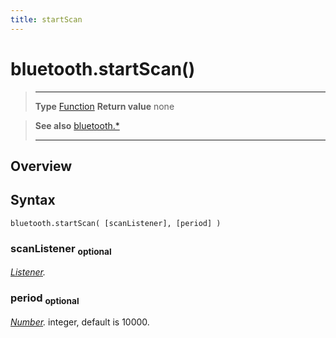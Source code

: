 ```yaml
---
title: startScan
---
```

# bluetooth.startScan()

> --------------------- ------------------------------------------------------------------------------------------
> __Type__              [Function](https://docs.coronalabs.com/api/type/Function.html)
> __Return value__      none


> __See also__          [bluetooth.*](/plugin/bluetooth/)
> --------------------- ------------------------------------------------------------------------------------------

## Overview

## Syntax

	bluetooth.startScan( [scanListener], [period] )

### scanListener <sub>optional</sub>
_[Listener](https://docs.coronalabs.com/api/type/Listener.html)._

### period <sub>optional</sub>
_[Number](https://docs.coronalabs.com/api/type/Number.html)._ integer, default is 10000.
